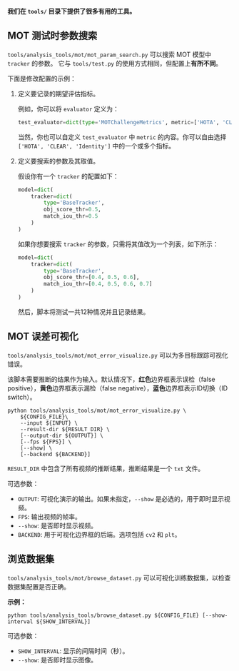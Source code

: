 **我们在 `tools/` 目录下提供了很多有用的工具。**

## MOT 测试时参数搜索

`tools/analysis_tools/mot/mot_param_search.py` 可以搜索 MOT 模型中 `tracker` 的参数。
它与 `tools/test.py` 的使用方式相同，但配置上**有所不同**。

下面是修改配置的示例：

1. 定义要记录的期望评估指标。

   例如，你可以将 `evaluator` 定义为：

   ```python
   test_evaluator=dict(type='MOTChallengeMetrics', metric=['HOTA', 'CLEAR', 'Identity'])
   ```

   当然，你也可以自定义 `test_evaluator` 中 `metric` 的内容。你可以自由选择 `['HOTA', 'CLEAR', 'Identity']` 中的一个或多个指标。

2. 定义要搜索的参数及其取值。

   假设你有一个 `tracker` 的配置如下：

   ```python
   model=dict(
       tracker=dict(
           type='BaseTracker',
           obj_score_thr=0.5,
           match_iou_thr=0.5
       )
   )
   ```

   如果你想要搜索 `tracker` 的参数，只需将其值改为一个列表，如下所示：

   ```python
   model=dict(
       tracker=dict(
           type='BaseTracker',
           obj_score_thr=[0.4, 0.5, 0.6],
           match_iou_thr=[0.4, 0.5, 0.6, 0.7]
       )
   )
   ```

   然后，脚本将测试一共12种情况并且记录结果。

## MOT 误差可视化

`tools/analysis_tools/mot/mot_error_visualize.py` 可以为多目标跟踪可视化错误。

该脚本需要推断的结果作为输入。默认情况下，**红色**边界框表示误检（false positive），**黄色**边界框表示漏检（false negative），**蓝色**边界框表示ID切换（ID switch）。

```
python tools/analysis_tools/mot/mot_error_visualize.py \
    ${CONFIG_FILE}\
    --input ${INPUT} \
    --result-dir ${RESULT_DIR} \
    [--output-dir ${OUTPUT}] \
    [--fps ${FPS}] \
    [--show] \
    [--backend ${BACKEND}]
```

`RESULT_DIR` 中包含了所有视频的推断结果，推断结果是一个 `txt` 文件。

可选参数：

- `OUTPUT`: 可视化演示的输出。如果未指定，`--show` 是必选的，用于即时显示视频。
- `FPS`: 输出视频的帧率。
- `--show`: 是否即时显示视频。
- `BACKEND`: 用于可视化边界框的后端。选项包括 `cv2` 和 `plt`。

## 浏览数据集

`tools/analysis_tools/mot/browse_dataset.py` 可以可视化训练数据集，以检查数据集配置是否正确。

**示例：**

```shell
python tools/analysis_tools/browse_dataset.py ${CONFIG_FILE} [--show-interval ${SHOW_INTERVAL}]
```

可选参数：

- `SHOW_INTERVAL`: 显示的间隔时间（秒）。
- `--show`: 是否即时显示图像。
